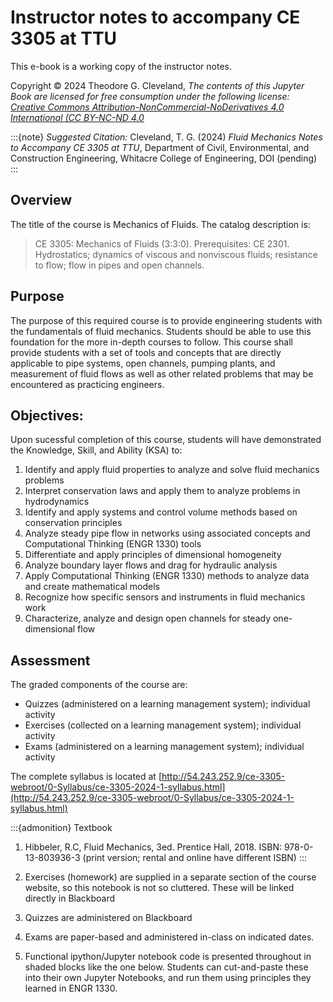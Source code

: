 # Instructor notes to accompany CE 3305 at TTU

This e-book is a working copy of the instructor notes. <br>

Copyright © 2024 Theodore G. Cleveland, *The contents of this Jupyter Book are licensed for free consumption under the following license: [Creative Commons Attribution-NonCommercial-NoDerivatives 4.0 International (CC BY-NC-ND 4.0](https://creativecommons.org/licenses/by-nc-nd/4.0/)*

:::{note}
*Suggested Citation:* Cleveland, T. G. (2024) *Fluid Mechanics Notes to Accompany CE 3305 at TTU*, Department of Civil, Environmental, and Construction Engineering, Whitacre College of Engineering, DOI (pending) 
:::

## Overview
The title of the course is Mechanics of Fluids.  The catalog description is: 
> CE 3305: Mechanics of Fluids (3:3:0).  Prerequisites: CE 2301.  Hydrostatics; dynamics of viscous and nonviscous fluids; resistance to flow; flow in pipes and open channels.

## Purpose
The purpose of this required course is to provide engineering students with the fundamentals of fluid mechanics.  Students should be able to use this foundation for the more in-depth courses to follow.  This course shall provide students with a set of tools and concepts that are directly applicable to pipe systems, open channels, pumping plants, and measurement of fluid flows as well as other related problems that may be encountered as practicing engineers. 

## Objectives:
Upon sucessful completion of this course, students will have demonstrated the Knowledge, Skill, and Ability (KSA) to:

1. Identify and apply fluid properties to analyze and solve fluid mechanics problems
2. Interpret conservation laws and apply them to analyze problems in hydrodynamics
3. Identify and apply systems and control volume methods based on conservation principles
4. Analyze steady pipe flow in networks using associated concepts and Computational Thinking (ENGR 1330) tools
5. Differentiate and apply principles of dimensional homogeneity
6. Analyze boundary layer flows and drag for hydraulic analysis
7. Apply Computational Thinking (ENGR 1330) methods to analyze data and create mathematical models
8. Recognize how specific sensors and instruments in fluid mechanics work
9. Characterize, analyze and design open channels for steady one-dimensional flow

## Assessment

The graded components of the course are:

- Quizzes (administered on a learning management system); individual activity
- Exercises (collected on a learning management system); individual activity
- Exams (administered on a learning management system); individual activity

The complete syllabus is located at [http://54.243.252.9/ce-3305-webroot/0-Syllabus/ce-3305-2024-1-syllabus.html](http://54.243.252.9/ce-3305-webroot/0-Syllabus/ce-3305-2024-1-syllabus.html)

:::{admonition} Textbook
1. Hibbeler, R.C, Fluid Mechanics, 3ed. Prentice Hall, 2018. ISBN: 978-0-13-803936-3 (print version; rental and online have different ISBN)
:::

<!--:::{admonition} Textbook
Elger D.F., LeBret B.A., Crowe C.T., Roberson J.A. (2019) *Engineering Fluid Mechanics 12th Edition* John Wiley & Sons Inc. Hoboken, New Jersey. *ISBN-13: 978-1119723509* 
- [Amazon New EFM 12th Edition](https://www.amazon.com/Engineering-Fluid-Mechanics-Donald-Elger/dp/1119723507/ref=asc_df_1119723507/?tag=hyprod-20&linkCode=df0&hvadid=459640465657&hvpos=&hvnetw=g&hvrand=16030757883077041011&hvpone=&hvptwo=&hvqmt=&hvdev=c&hvdvcmdl=&hvlocint=&hvlocphy=1026578&hvtargid=pla-947323559251&psc=1&asin=1119723507&revisionId=&format=4&depth=1)<br>
- [TTU Bookstore](https://www.depts.ttu.edu/bookstore/)

<font color="red">The Follett Discover (Blackboard) edition is the 11-th edition which is also available from [Amazon Used EFM 11th Edition](https://www.amazon.com/Engineering-Fluid-Mechanics-Binder-Version/dp/1118880684/ref=sr_1_1?crid=13AED7NSX4O5A&keywords=Engineering+Fluid+Mechanics+11th+Edition&qid=1648766100&s=books&sprefix=engineering+fluid+mechanics+11th+edition%2Cstripbooks%2C92&sr=1-1). </font>

<font color="green">**The instructor notes herein are based on **DF Elger, BC Williams, Crowe, CT and JA Roberson, *Engineering Fluid Mechanics 8-th edition*, John Wiley & Sons, Inc., 2013., if you can find one of these used go ahead and buy it [Amazon Used EFM 8th Edition](https://www.amazon.com/Engineering-Fluid-Mechanics-Clayton-Crowe/dp/0470086394/ref=sr_1_3?crid=2ZI22V998TMSU&keywords=Engineering+Fluid+Mechanics+8th+Edition&qid=1648765818&s=books&sprefix=engineering+fluid+mechanics+8th+edition%2Cstripbooks%2C97&sr=1-3)** The current edition is fine; chapters are about the same, there is an added chapter on computational fluid dynamics.</font>

**Any of the editions above will be sufficient**; exercise problems will be a bit different, but all the versions are fine for the class.
::: -->

2. Exercises (homework) are supplied in a separate section of the course website, so this notebook is not so cluttered.  These will be linked directly in Blackboard

3. Quizzes are administered on Blackboard 

4. Exams are paper-based and administered in-class on indicated dates.

4. Functional ipython/Jupyter notebook code is presented throughout in shaded blocks like the one below. Students can cut-and-paste these into their own Jupyter Notebooks, and run them using principles they learned in ENGR 1330.




